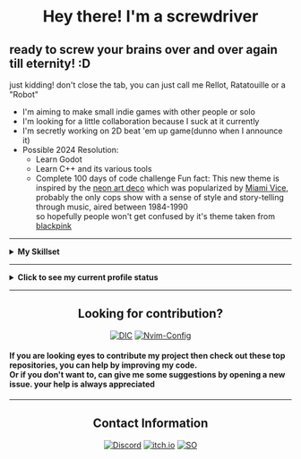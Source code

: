 <h1 align="center">Hey there! I'm a screwdriver</h1>
<h2>ready to screw your brains over and over again till eternity! :D</h2>
just kidding! don't close the tab, you can just call me Rellot, Ratatouille or a "Robot"

- I'm aiming to make small indie games with other people or solo
- I'm looking for a little collaboration because I suck at it currently
- I'm secretly working on 2D beat 'em up game(dunno when I announce it)
- Possible 2024 Resolution: 
	- Learn Godot
	- Learn C++ and its various tools
  - Complete 100 days of code challenge
  Fun fact: This new theme is inspired by the [neon art deco](https://en.wikipedia.org/wiki/Miami#Culture_2) which was popularized by [Miami Vice](https://en.wikipedia.org/wiki/Miami_Vice), probably the only cops show with a sense of style and story-telling through music, aired between 1984-1990
<br />so hopefully people won't get confused by it's theme taken from [blackpink](https://www.youtube.com/channel/UCOmHUn--16B90oW2L6FRR3A)
---

<details><summary><b>My Skillset</b></summary>
<div align="left">
<h2 align="center">My Skillset</h2>

#### Programming Languages:

<a href="https://en.wikipedia.org/wiki/C%2B%2B"><img src="./Assets/cpp.png"></a>
<a href="https://www.python.org/"><img src="./Assets/py.png"></a>

#### Version Control:

<a href="https://git-scm.com/"><img src="./Assets/git.png"></a>
<a href="https://github.com/jesseduffield/lazygit"><img src="./Assets/lazyg.png"></a>
<a href="https://github.com"><img src="./Assets/ghub.png"></a>

#### Build Systems:

<a href="https://ninja-build.org/"><img src="./Assets/ninja.png"></a>
<a href="https://www.gnu.org/software/make/"><img src="./Assets/make.png"></a>
<a href="https://www.cmake.org"><img src="./Assets/cmake.png"></a>

#### Frameworks & Tools:

<a href="https://www.sfml-dev.org/"><img src="./Assets/sfml.png"></a>
<a href="https://www.wxwidgets.org/"><img src="./Assets/wx.png"></a>
![Godot Engine](https://img.shields.io/badge/GODOT-%23FFFFFF.svg?style=for-the-badge&logo=godot-engine&logoColor=ff1493&color=black)
![GitHub Actions](https://img.shields.io/badge/github%20actions-%232671E5.svg?style=for-the-badge&logo=githubactions&logoColor=ff1493&color=black)
<a href="https://www.sourceware.org/gdb/"><img src="./Assets/gdb.png"></a>
<a href="https://gcc.gnu.org/"><img src="./Assets/gcc.png"></a>
<a href="https://clang.llvm.org/"><img src="./Assets/clang.png"></a>

#### Documentation Generator:

<a href="https://clang.llvm.org/"><img src="./Assets/doxide.png"></a>

#### Text Editors:

<a href="https://clang.llvm.org/"><img src="./Assets/nvim.png"></a>
![Visual Studio Code](https://img.shields.io/badge/VS%20Code-0078d7.svg?style=for-the-badge&logo=visual-studio-code&logoColor=ff1493&color=black)

#### Operating System:

![Windows 11](https://img.shields.io/badge/Windows%2011-%230079d5.svg?style=for-the-badge&logo=Windows%2011&logoColor=ff1493&color=black)


</details>


---
<details><summary><b>Click to see my current profile status</b></summary>
<div align="center">
<h2>My GitHub Stats</h2>
<img height="170em" align="center" src="https://github-readme-stats.vercel.app/api?username=Rellotscrewdriver&count_private=true&show_icons=true&custom_title=Rellot%27s%20Github%20Stats&theme=transparent&text_color=ff1493&icon_color=ffffff&title_color=ff1493&hide_border=true" />
<img height="170em" align="center" src="https://github-readme-stats.vercel.app/api/top-langs/?username=Rellotscrewdriver&layout=compact&theme=transparent&text_color=ff1493&title_color=ff1493&card_width=250&hide_border=true" />
<a>
<img height="295em" src="https://github-readme-activity-graph.cyclic.app/graph?username=rellotscrewdriver&hide_border=true&bg_color=00000&color=ff1493&point=ff1493&custom_title=Rellot's%20Contribution%20Graph" />
</a>
  <p align="left"><b><i>NOTE</i></b> : the above data (especially Most Used Languages) does not indicate my skill level or anything like that, it's a github metric of which languages i have the most code on github</p>
</div>
</details>

---

<h2 align="center">Looking for contribution?</h2>

<div align = "center">

[![DIC](https://github-readme-stats.vercel.app/api/pin/?username=rellotscrewdriver&repo=Digital-Measurement-Calculator&theme=transparent&text_color=ff1493&icon_color=ffffff&title_color=ff1493)](https://github.com/Rellotscrewdriver/Digital-Measurement-Calculator)
[![Nvim-Config](https://github-readme-stats.vercel.app/api/pin/?username=rellotscrewdriver&repo=nvim&theme=transparent&text_color=ff1493&icon_color=ffffff&title_color=ff1493)](https://github.com/Rellotscrewdriver/neovim_config)

</div>

<h4>If you are looking eyes to contribute my project then check out these top repositories, you can help by improving my code. <br />Or if you don't want to, can give me some suggestions by opening a new issue. your help is always appreciated
</h4>
</div>
  
---
  
<div align = "center">
  <h2>Contact Information</h2>

[![Discord](https://img.shields.io/badge/Discord-7289DA?style=for-the-badge&logo=discord&color=black&logoColor=deeppink)](https://discord.com/users/481829350749110293)
[![itch.io](https://img.shields.io/badge/Itch.io-FA5C5C?style=for-the-badge&logo=itchdotio&color=black&logoColor=deeppink)](https://rellotscrewdriver.itch.io)
[![SO](https://img.shields.io/badge/Stack_Overflow-FE7A16?style=for-the-badge&logo=stack-overflow&color=black&logoColor=deeppink)](https://stackoverflow.com/users/13572188/rellots-screwdriver)

</div>

